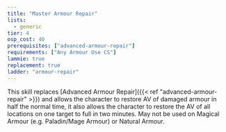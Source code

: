 ```yaml
---
title: "Master Armour Repair"
lists:
  - generic
tier: 4
osp_cost: 40
prerequisites: ["advanced-armour-repair"]
requirements: ["Any Armour Use CS"]
lammie: true
replacement: true
ladder: "armour-repair"
---
```


This skill replaces [Advanced Armour Repair]({{< ref "advanced-armour-repair" >}}) and allows the character to restore AV of damaged armour in half the normal time, it also allows the character to restore the AV of all locations on one target to full in two minutes. May not be used on Magical Armour (e.g. Paladin/Mage Armour) or Natural Armour.
